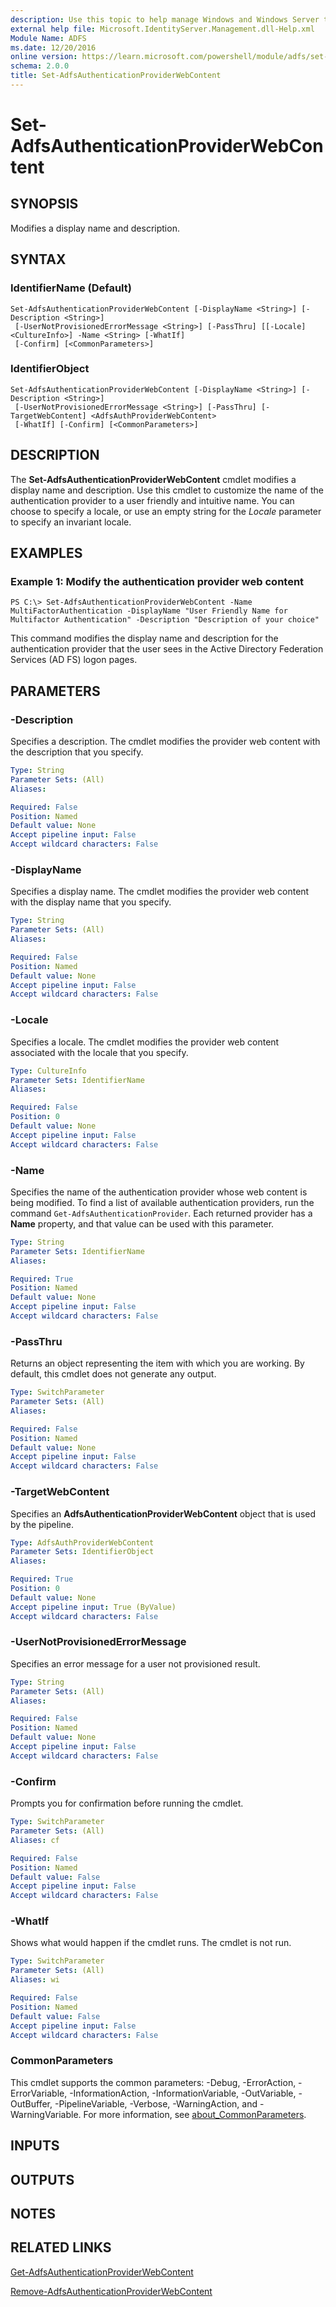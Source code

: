 ```yaml
---
description: Use this topic to help manage Windows and Windows Server technologies with Windows PowerShell.
external help file: Microsoft.IdentityServer.Management.dll-Help.xml
Module Name: ADFS
ms.date: 12/20/2016
online version: https://learn.microsoft.com/powershell/module/adfs/set-adfsauthenticationproviderwebcontent?view=windowsserver2022-ps&wt.mc_id=ps-gethelp
schema: 2.0.0
title: Set-AdfsAuthenticationProviderWebContent
---
```


# Set-AdfsAuthenticationProviderWebContent

## SYNOPSIS
Modifies a display name and description.

## SYNTAX

### IdentifierName (Default)
```
Set-AdfsAuthenticationProviderWebContent [-DisplayName <String>] [-Description <String>]
 [-UserNotProvisionedErrorMessage <String>] [-PassThru] [[-Locale] <CultureInfo>] -Name <String> [-WhatIf]
 [-Confirm] [<CommonParameters>]
```

### IdentifierObject
```
Set-AdfsAuthenticationProviderWebContent [-DisplayName <String>] [-Description <String>]
 [-UserNotProvisionedErrorMessage <String>] [-PassThru] [-TargetWebContent] <AdfsAuthProviderWebContent>
 [-WhatIf] [-Confirm] [<CommonParameters>]
```

## DESCRIPTION
The **Set-AdfsAuthenticationProviderWebContent** cmdlet modifies a display name and description.
Use this cmdlet to customize the name of the authentication provider to a user friendly and intuitive name.
You can choose to specify a locale, or use an empty string for the *Locale* parameter to specify an invariant locale.

## EXAMPLES

### Example 1: Modify the authentication provider web content
```
PS C:\> Set-AdfsAuthenticationProviderWebContent -Name MultiFactorAuthentication -DisplayName "User Friendly Name for Multifactor Authentication" -Description "Description of your choice"
```

This command modifies the display name and description for the authentication provider that the user sees in the Active Directory Federation Services (AD FS) logon pages.

## PARAMETERS

### -Description
Specifies a description.
The cmdlet modifies the provider web content with the description that you specify.

```yaml
Type: String
Parameter Sets: (All)
Aliases: 

Required: False
Position: Named
Default value: None
Accept pipeline input: False
Accept wildcard characters: False
```

### -DisplayName
Specifies a display name.
The cmdlet modifies the provider web content with the display name that you specify.

```yaml
Type: String
Parameter Sets: (All)
Aliases: 

Required: False
Position: Named
Default value: None
Accept pipeline input: False
Accept wildcard characters: False
```

### -Locale
Specifies a locale.
The cmdlet modifies the provider web content associated with the locale that you specify.

```yaml
Type: CultureInfo
Parameter Sets: IdentifierName
Aliases: 

Required: False
Position: 0
Default value: None
Accept pipeline input: False
Accept wildcard characters: False
```

### -Name
Specifies the name of the authentication provider whose web content is being modified.
To find a list of available authentication providers, run the command `Get-AdfsAuthenticationProvider`.
Each returned provider has a **Name** property, and that value can be used with this parameter.

```yaml
Type: String
Parameter Sets: IdentifierName
Aliases: 

Required: True
Position: Named
Default value: None
Accept pipeline input: False
Accept wildcard characters: False
```

### -PassThru
Returns an object representing the item with which you are working.
By default, this cmdlet does not generate any output.

```yaml
Type: SwitchParameter
Parameter Sets: (All)
Aliases: 

Required: False
Position: Named
Default value: None
Accept pipeline input: False
Accept wildcard characters: False
```

### -TargetWebContent
Specifies an **AdfsAuthenticationProviderWebContent** object that is used by the pipeline.

```yaml
Type: AdfsAuthProviderWebContent
Parameter Sets: IdentifierObject
Aliases: 

Required: True
Position: 0
Default value: None
Accept pipeline input: True (ByValue)
Accept wildcard characters: False
```

### -UserNotProvisionedErrorMessage
Specifies an error message for a user not provisioned result.

```yaml
Type: String
Parameter Sets: (All)
Aliases: 

Required: False
Position: Named
Default value: None
Accept pipeline input: False
Accept wildcard characters: False
```

### -Confirm
Prompts you for confirmation before running the cmdlet.

```yaml
Type: SwitchParameter
Parameter Sets: (All)
Aliases: cf

Required: False
Position: Named
Default value: False
Accept pipeline input: False
Accept wildcard characters: False
```

### -WhatIf
Shows what would happen if the cmdlet runs.
The cmdlet is not run.

```yaml
Type: SwitchParameter
Parameter Sets: (All)
Aliases: wi

Required: False
Position: Named
Default value: False
Accept pipeline input: False
Accept wildcard characters: False
```

### CommonParameters
This cmdlet supports the common parameters: -Debug, -ErrorAction, -ErrorVariable, -InformationAction, -InformationVariable, -OutVariable, -OutBuffer, -PipelineVariable, -Verbose, -WarningAction, and -WarningVariable. For more information, see [about_CommonParameters](https://go.microsoft.com/fwlink/?LinkID=113216).

## INPUTS

## OUTPUTS

## NOTES

## RELATED LINKS

[Get-AdfsAuthenticationProviderWebContent](./Get-AdfsAuthenticationProviderWebContent.md)

[Remove-AdfsAuthenticationProviderWebContent](./Remove-AdfsAuthenticationProviderWebContent.md)

